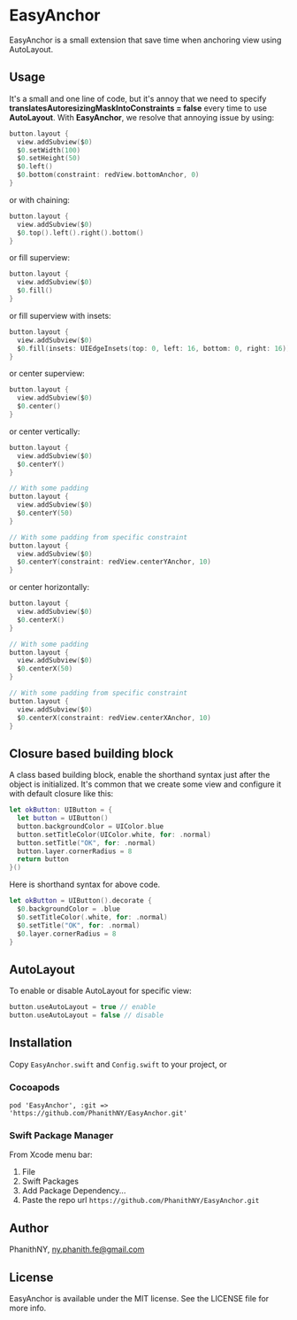 # EasyAnchor
EasyAnchor is a small extension that save time when anchoring view using AutoLayout.

## Usage
It's a small and one line of code, but it's annoy that we need to specify **translatesAutoresizingMaskIntoConstraints = false** every time to use **AutoLayout**.
With **EasyAnchor**, we resolve that annoying issue by using:
```swift 
button.layout { 
  view.addSubview($0)
  $0.setWidth(100)
  $0.setHeight(50)
  $0.left()
  $0.bottom(constraint: redView.bottomAnchor, 0)
}
```
or with chaining:
```swift 
button.layout { 
  view.addSubview($0)
  $0.top().left().right().bottom()
}
```
or fill superview:
```swift 
button.layout { 
  view.addSubview($0)
  $0.fill()
}
```
or fill superview with insets:
```swift 
button.layout { 
  view.addSubview($0)
  $0.fill(insets: UIEdgeInsets(top: 0, left: 16, bottom: 0, right: 16))
}
```
or center superview:
```swift 
button.layout { 
  view.addSubview($0)
  $0.center()
}
```
or center vertically:
```swift 
button.layout { 
  view.addSubview($0)
  $0.centerY()
}

// With some padding
button.layout { 
  view.addSubview($0)
  $0.centerY(50)
}

// With some padding from specific constraint
button.layout { 
  view.addSubview($0)
  $0.centerY(constraint: redView.centerYAnchor, 10)
}
```
or center horizontally:
```swift 
button.layout { 
  view.addSubview($0)
  $0.centerX()
}

// With some padding
button.layout { 
  view.addSubview($0)
  $0.centerX(50)
}

// With some padding from specific constraint
button.layout { 
  view.addSubview($0)
  $0.centerX(constraint: redView.centerXAnchor, 10)
}
```

## Closure based building block
A class based building block, enable the shorthand syntax just after the object is initialized.
It's common that we create some view and configure it with default closure like this:
```swift 
let okButton: UIButton = {
  let button = UIButton()
  button.backgroundColor = UIColor.blue
  button.setTitleColor(UIColor.white, for: .normal)
  button.setTitle("OK", for: .normal)
  button.layer.cornerRadius = 8
  return button
}()
```
Here is shorthand syntax for above code.
```swift 
let okButton = UIButton().decorate { 
  $0.backgroundColor = .blue
  $0.setTitleColor(.white, for: .normal) 
  $0.setTitle("OK", for: .normal)
  $0.layer.cornerRadius = 8
}
```

## AutoLayout
To enable or disable AutoLayout for specific view:
```swift 
button.useAutoLayout = true // enable
button.useAutoLayout = false // disable
```

## Installation
Copy `EasyAnchor.swift` and `Config.swift` to your project, or

### Cocoapods
`pod 'EasyAnchor', :git => 'https://github.com/PhanithNY/EasyAnchor.git'` 

### Swift Package Manager
From Xcode menu bar:

1. File
2. Swift Packages
3. Add Package Dependency...
4. Paste the repo url `https://github.com/PhanithNY/EasyAnchor.git`


## Author

PhanithNY, ny.phanith.fe@gmail.com

## License

EasyAnchor is available under the MIT license. See the LICENSE file for more info.
